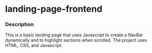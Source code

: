 # landing-page-frontend

### Description

This is a basic landing page that uses Javascript to create a NavBar dynamically and to highlight sections when scrolled. The project uses HTML, CSS, and Javascript.
